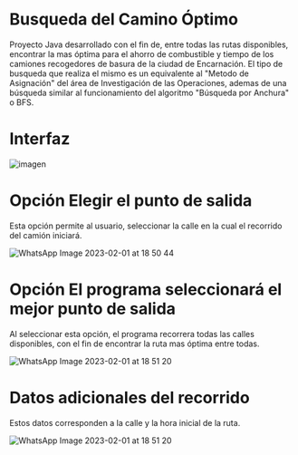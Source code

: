 # Busqueda del Camino Óptimo

Proyecto Java desarrollado con el fin de, entre todas las rutas disponibles, encontrar la mas óptima para el ahorro de combustible y tiempo de los camiones recogedores de basura de la ciudad de Encarnación.
El tipo de busqueda que realiza el mismo es un equivalente al "Metodo de Asignación" del área de Investigación de las Operaciones, ademas de una búsqueda similar al funcionamiento del algoritmo "Búsqueda por Anchura" o BFS. 

# Interfaz 
![imagen](https://user-images.githubusercontent.com/100386449/216170068-869824b9-6c5c-4259-abf8-7544c06165cb.png)

# Opción Elegir el punto de salida
Esta opción permite al usuario, seleccionar la calle en la cual el recorrido del camión iniciará.

![WhatsApp Image 2023-02-01 at 18 50 44](https://user-images.githubusercontent.com/100386449/216173399-1e2ad54e-e1ce-4903-a0f2-710a5c3ba85d.jpeg)

# Opción El programa seleccionará el mejor punto de salida
Al seleccionar esta opción, el programa recorrera todas las calles disponibles, con el fin de encontrar la ruta mas óptima entre todas.

![WhatsApp Image 2023-02-01 at 18 51 20](https://user-images.githubusercontent.com/100386449/216173471-8364a7ac-7758-4e9e-a77f-97704276e471.jpeg)

# Datos adicionales del recorrido
Estos datos corresponden a la calle y la hora inicial de la ruta.

![WhatsApp Image 2023-02-01 at 18 51 20](https://user-images.githubusercontent.com/100386449/216174088-18930fa7-3dca-48a0-a35e-07430a4ca6d3.jpeg)
